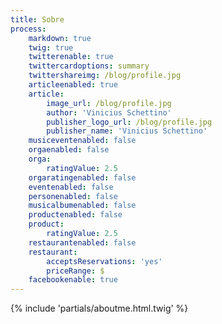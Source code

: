 ```yaml
---
title: Sobre
process:
    markdown: true
    twig: true
    twitterenable: true
    twittercardoptions: summary
    twittershareimg: /blog/profile.jpg
    articleenabled: true
    article:
        image_url: /blog/profile.jpg
        author: 'Vinicius Schettino'
        publisher_logo_url: /blog/profile.jpg
        publisher_name: 'Vinicius Schettino'
    musiceventenabled: false
    orgaenabled: false
    orga:
        ratingValue: 2.5
    orgaratingenabled: false
    eventenabled: false
    personenabled: false
    musicalbumenabled: false
    productenabled: false
    product:
        ratingValue: 2.5
    restaurantenabled: false
    restaurant:
        acceptsReservations: 'yes'
        priceRange: $
    facebookenable: true
---
```


{% include 'partials/aboutme.html.twig' %}
